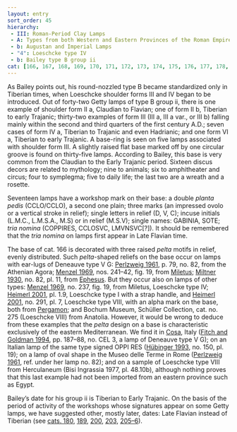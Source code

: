 ```yaml
---
layout: entry
sort_order: 45
hierarchy:
 - III: Roman-Period Clay Lamps
 - A: Types from both Western and Eastern Provinces of the Roman Empire
 - b: Augustan and Imperial Lamps
 - "4": Loeschcke type IV
 - b: Bailey type B group ii
cat: [166, 167, 168, 169, 170, 171, 172, 173, 174, 175, 176, 177, 178, 179, 180, 181, 182, 183, 184, 185, 186, 187, 188, 189, 190, 191, 192, 193, 194, 195, 196, 197, 198, 199, 200, 201, 202, 203, 204, 205, 206, 207]
---
```


As Bailey points out, his round-nozzled type B became standardized only in Tiberian times, when Loeschcke shoulder forms III and IV began to be introduced. Out of forty-two Getty lamps of type B group ii, there is one example of shoulder form II a, Claudian to Flavian; one of form II b, Tiberian to early Trajanic; thirty-two examples of form III (III a, III a var., or III b) falling mainly within the second and third quarters of the first century A.D.; seven cases of form IV a, Tiberian to Trajanic and even Hadrianic; and one form VI a, Tiberian to early Trajanic. A base-ring is seen on five lamps associated with shoulder form III. A slightly raised flat base marked off by one circular groove is found on thirty-five lamps. According to Bailey, this base is very common from the Claudian to the Early Trajanic period. Sixteen discus decors are related to mythology; nine to animals; six to amphitheater and circus; four to symplegma; five to daily life; the last two are a wreath and a rosette.

Seventeen lamps have a workshop mark on their base: a double *planta pedis* (<span class="inscription">CCLO/CCLO</span>), a second one plain; three marks (an impressed ovolo or a vertical stroke in relief); single letters in relief (<span class="inscription">D, V, C</span>); incuse initials (<span class="inscription">L.M.C., L.M.S.A., M.S</span>) or in relief (<span class="inscription">M.S.V</span>); single names: <span class="inscription">GABINIA, SOTE</span>; *tria nomina* (<span class="inscription">COPPIRES, CCLOSVC, LMVNSVC</span>[?]). It should be remembered that the *tria nomina* on lamps first appear in Late Flavian time.

The base of cat. 166 is decorated with three raised *pelta* motifs in relief, evenly distributed. Such *pelta*-shaped reliefs on the base occur on lamps with ear-lugs of Deneauve type V G: <a href='../../bibliography/#perlzweig-1961'>Perlzweig 1961</a>, p. 79, no. 82, from the Athenian Agora; <a href='../../bibliography/#menzel-1969'>Menzel 1969</a>, nos. 241–42, fig. 19, from <a href='../../map/#loc_599799'>Miletus</a>; <a href='../../bibliography/#miltner-1930'>Miltner 1930</a>, no. 82, pl. 11, from <a href='../../map/#loc_599612'>Ephesus</a>. But they occur also on lamps of other types: <a href='../../bibliography/#menzel-1969'>Menzel 1969</a>, no. 237, fig. 19, from Miletus, Loeschcke type IV; <a href='../../bibliography/#heimerl-2001'>Heimerl 2001</a>, pl. 1.9, Loeschcke type I with a strap handle, and <a href='../../bibliography/#heimerl-2001'>Heimerl 2001</a>, no. 291, pl. 7, Loeschcke type VIII, with an alpha mark on the base, both from <a href='../../map/#loc_550812'>Pergamon</a>; and Bochum Museum, Schüller Collection, cat. no. 275 (Loeschcke VIII) from Anatolia. However, it would be wrong to deduce from these examples that the *pelta* design on a base is characteristic exclusively of the eastern Mediterranean. We find it in <a href='../../map/#loc_246360'>Cosa</a>, Italy (<a href='../../bibliography/#fitch-goldman-1994'>Fitch and Goldman 1994</a>, pp. 187–88, no. CEL 3, a lamp of Deneauve type V G); on an Italian lamp of the same type signed <span class="inscription">OPPI RES</span> (<a href='../../bibliography/#hubinger-1993'>Hübinger 1993</a>, no. 150, pl. 19); on a lamp of oval shape in the Museo delle Terme in Rome (<a href='../../bibliography/#perlzweig-1961'>Perlzweig 1961</a>, ref. under her lamp no. 82); and on a sample of Loeschcke type VIII from Herculaneum (Bisi Ingrassia 1977, pl. 48.10b), although nothing proves that this last example had not been imported from an eastern province such as Egypt.

Bailey’s date for his group ii is Tiberian to Early Trajanic. On the basis of the period of activity of the workshops whose signatures appear on some Getty lamps, we have suggested other, mostly later, dates: Late Flavian instead of Tiberian (see [cats. 180](180), [189](189), [200](200), [203](203), [205–6](205-206)).
